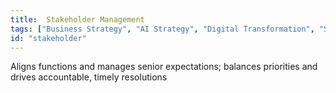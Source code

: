 ```yaml
---
title:  Stakeholder Management
tags: ["Business Strategy", "AI Strategy", "Digital Transformation", "Stakeholder Management"]
id: "stakeholder"
---
```


 Aligns functions and manages senior expectations; balances priorities and drives accountable, timely resolutions